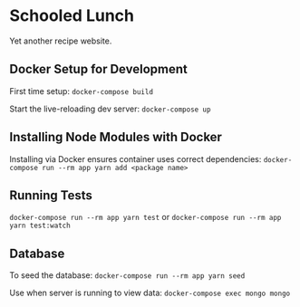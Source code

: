 # Schooled Lunch
Yet another recipe website.

## Docker Setup for Development
First time setup: 
`docker-compose build` 

Start the live-reloading dev server:
`docker-compose up`

## Installing Node Modules with Docker
Installing via Docker ensures container uses correct dependencies:
`docker-compose run --rm app yarn add <package name>`

## Running Tests
`docker-compose run --rm app yarn test`
or
`docker-compose run --rm app yarn test:watch`

## Database
To seed the database:
`docker-compose run --rm app yarn seed`

Use when server is running to view data:
`docker-compose exec mongo mongo`
